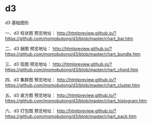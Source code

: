# d3
d3 基础图形

一、d3 柱状图
预览地址：
http://htmlpreview.github.io/?https://github.com/momobutong/d3/blob/master/chart_bar.htm

二、d3 捆图
预览地址：
http://htmlpreview.github.io/?https://github.com/momobutong/d3/blob/master/chart_bundle.htm

三、d3 弦图
预览地址：
http://htmlpreview.github.io/?https://github.com/momobutong/d3/blob/master/chart_chord.htm

四、d3 集群图
预览地址：
http://htmlpreview.github.io/?https://github.com/momobutong/d3/blob/master/chart_cluster.htm

五、d3 直方图
预览地址：
http://htmlpreview.github.io/?https://github.com/momobutong/d3/blob/master/chart_histogram.htm

六、d3 打包图
预览地址：
http://htmlpreview.github.io/?https://github.com/momobutong/d3/blob/master/chart_pack.htm
